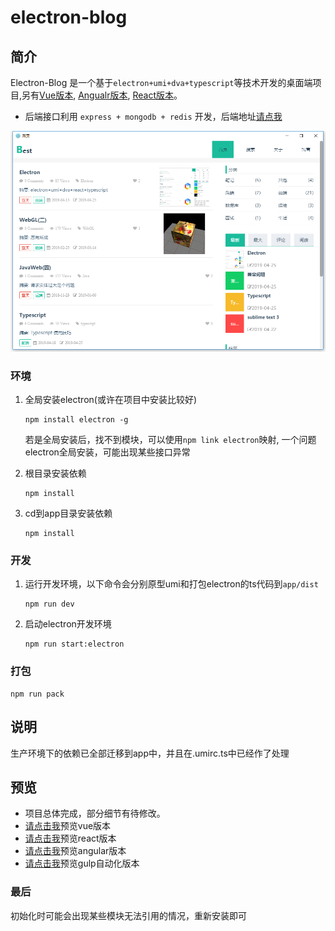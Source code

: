 # electron-blog

## 简介
Electron-Blog 是一个基于``electron+umi+dva+typescript``等技术开发的桌面端项目,另有[Vue版本](https://github.com/bestsamcn/vue-blog), [Angualr版本](https://github.com/bestsamcn/angular-blog), [React版本](https://github.com/bestsamcn/react-blog)。

- 后端接口利用 ``express + mongodb + redis`` 开发，后端地址[请点我](https://github.com/bestsamcn/node-blog)

![default](https://github.com/bestsamcn/electron-blog/blob/master/screenshots/preview.png)

### 环境

1. 全局安装electron(或许在项目中安装比较好)
	```
	npm install electron -g
	```
	若是全局安装后，找不到模块，可以使用`npm link electron`映射, 一个问题electron全局安装，可能出现某些接口异常

2. 根目录安装依赖
	```
	npm install
	```

3. cd到app目录安装依赖
	```
	npm install
	```



### 开发
1. 运行开发环境，以下命令会分别原型umi和打包electron的ts代码到`app/dist`
	```
	npm run dev
	```
2. 启动electron开发环境
	```
	npm run start:electron
	```

### 打包
```
npm run pack
```

## 说明
生产环境下的依赖已全部迁移到app中，并且在.umirc.ts中已经作了处理

## 预览
- 项目总体完成，部分细节有待修改。
- [请点击我](http://blog.bestsamcn.me/)预览vue版本
- [请点击我](http://react.bestsamcn.me/)预览react版本
- [请点击我](http://angular.bestsamcn.me/)预览angular版本
- [请点击我](http://gulp.bestsamcn.me/)预览gulp自动化版本


### 最后
初始化时可能会出现某些模块无法引用的情况，重新安装即可